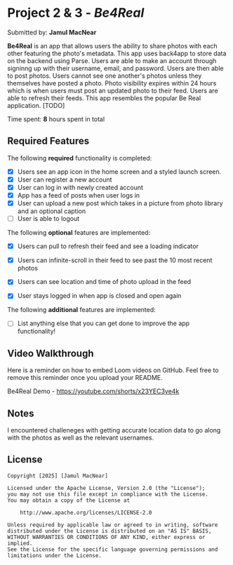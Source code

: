 # Project 2 & 3 - *Be4Real*

Submitted by: **Jamul MacNear**

**Be4Real** is an app that allows users the ability to share photos with each other featuring the photo's metadata. This app uses back4app to store data on the backend using Parse. Users are able to make an account through signinng up with their username, email, and password. Users are then able to post photos. Users cannot see one another's photos unless they themselves have posted a photo. Photo visibility expires within 24 hours which is when users must post an updated photo to their feed. Users are able to refresh their feeds. This app resembles the popular Be Real application.   [TODO] 

Time spent: **8** hours spent in total

## Required Features

The following **required** functionality is completed:

- [X] Users see an app icon in the home screen and a styled launch screen.
- [X] User can register a new account
- [X] User can log in with newly created account
- [X] App has a feed of posts when user logs in
- [X] User can upload a new post which takes in a picture from photo library and an optional caption    
- [ ] User is able to logout    
 
The following **optional** features are implemented:

- [X] Users can pull to refresh their feed and see a loading indicator
- [X] Users can infinite-scroll in their feed to see past the 10 most recent photos
- [X] Users can see location and time of photo upload in the feed    
- [X] User stays logged in when app is closed and open again    


The following **additional** features are implemented:

- [ ] List anything else that you can get done to improve the app functionality!

## Video Walkthrough

Here is a reminder on how to embed Loom videos on GitHub. Feel free to remove this reminder once you upload your README. 

Be4Real Demo - https://youtube.com/shorts/x23YEC3ye4k

## Notes

I encountered challeneges with getting accurate location data to go along with the photos as well as the relevant usernames.

## License

    Copyright [2025] [Jamul MacNear]

    Licensed under the Apache License, Version 2.0 (the "License");
    you may not use this file except in compliance with the License.
    You may obtain a copy of the License at

        http://www.apache.org/licenses/LICENSE-2.0

    Unless required by applicable law or agreed to in writing, software
    distributed under the License is distributed on an "AS IS" BASIS,
    WITHOUT WARRANTIES OR CONDITIONS OF ANY KIND, either express or implied.
    See the License for the specific language governing permissions and
    limitations under the License.

